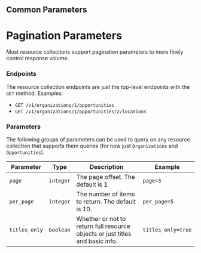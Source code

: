 ## Common Parameters

# Pagination Parameters

Most resource collections support pagination parameters to more finely control response volume.

### Endpoints

The resource collection endpoints are just the top-level endpoints with the `GET` method. Examples:

- `GET /v1/organizations/1/opportunities`
- `GET /v1/organizations/1/opportunities/2/locations`

### Parameters

The following groups of parameters can be used to query on any resource collection that supports them queries (for now just `Organizations` and `Opportunities`).

 Parameter    | Type      | Description                                       | Example
--------------|-----------|---------------------------------------------------|--------------------
`page`        | `integer` | The page offset. The default is 1                 | `page=3`
`per_page`    | `integer` | The number of items to return. The default is 10. | `per_page=5`
`titles_only` | `boolean` | Whether or not to return full resource objects or just titles and basic info. | `titles_only=true`